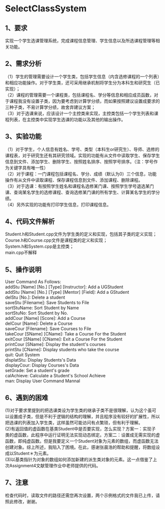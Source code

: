 # SelectClassSystem

## 1、要求
实现一个学生选课管理系统，完成课程信息管理、学生信息以及所选课程管理等相关功能。

## 2、需求分析
（1）学生的管理需要设计一个学生类，包括学生信息（内含选修课程的一个列表）和相应功能操作。对于学生类，还可采用继承机制将学生分为本科生和研究生（已实现）；<br>
（2）课程的管理需要一个课程类，包括课程名、学分等信息和相应成员函数，对于课程我没有设置子类，因为要考虑到计算学分绩，而如果按照建议设置成要求的三种子类，不易计算学分绩，故舍弃建议方案；<br>
（3）对于选课来说，应该设计一个主控类来实现，主控类包括一个学生列表和课程列表，在主控类中实现学生选课的功能以及其他的输出操作。

## 3、实验功能
（1）对于学生，个人信息有姓名、学号、类型（本科生or研究生）、导师、选修的课程表，对于研究生还有其研究领域。实现的功能有从文件中读取学生、保存学生信息到文件、添加学生、删除学生、按照姓名排序、按照学号排序。（注：学号作为关键字具有唯一性） <br>
（2）对于课程：一门课程包括课程名、学分、成绩（默认为0）三个信息，功能操作有从文件中读取课程、保存课程信息到文件、添加课程、删除课程。 <br>
（3）对于选课：有按照学生姓名和课程名选修某门课、按照学生学号退选某门课、查询某名学生的选修课程、查询选修某门课的所有学生、计算某名学生的学分绩。 <br>
（4）另外实现的功能有打印学生信息，打印课程信息。

## 4、代码文件解析
Student.h和Student.cpp文件为学生类的定义和实现，包括其子类的定义实现； <br>
Course.h和Course.cpp文件是课程类的定义和实现； <br>
System.h和System.cpp是主控类；<br>
main.cpp不解释

## 5、操作说明
User Command As Follows: <br>
	addStu [Name] [No.] [Type] [Instructor]: Add a UGStudent <br>
	addStu [Name] [No.] [Type] [Mentor] [Field]: Add a GStudent <br>
	delStu [No.]: Delete a student <br>
	saveStu [Filename]: Save Students to File <br>
	sortStuName: Sort Student by Name <br>
	sortStuNo: Sort Student by No. <br>
	addCour [Name] [Score]: Add a Course <br>
	delCour [Name]: Delete a Course <br>
	saveCour [Filename]: Save Courses to File <br>
	takeCour [SName] [CName]: Take a Course For the Student <br>
	exitCour [SName] [CName]: Exit a Course For the Student <br>
	printCour [SName]: Display the student's courses <br>
	printStu [CName]: Display students who take the course <br>
	quit: Quit System <br>
	displatStu: Display Students's Data <br>
	displayCour: Display Courses's Data <br>
	setGrade: Set a student's grade <br>
	calAchieve: Calculate a Student's School Achieve <br>
	man: Display User Command Mannal <br>

## 6、遇到的困难
(1)对于要求里提到的把选课类设为学生类的继承子类不是很理解，认为这个虽可以设置成子类，但是不利于逻辑的结构的理解，并且程序没有较好的扩展性，所以把选课的列表加入学生类，这样虽然可能访问有点繁琐，但有利于理解。<br>
(2)有返回值的虚函数在基类Student中是否要实现，怎么实现？方案一：实现子类的虚函数，此程序中运行证明无法实现动态绑定。方案二：设置成无需实现的虚函数，即纯虚函数。但是我要定义一个Student对象为元素的数组，而虚函数无法创建对象。综上所述，我陷入了困境。在此，感谢张晨浩的帮助和提醒，将数组设成以Student＊为元素。<br>
(3)以基类指针为对象的数组如何添加新建的派生类对象的元素。这一点借鉴了上次Assignment4文献管理作业中老师提供的代码。

## 7、注意
检查代码时，读取文件的路径还需您再次设置，两个示例格式的文件我已上传，请照此修改，谢谢。

